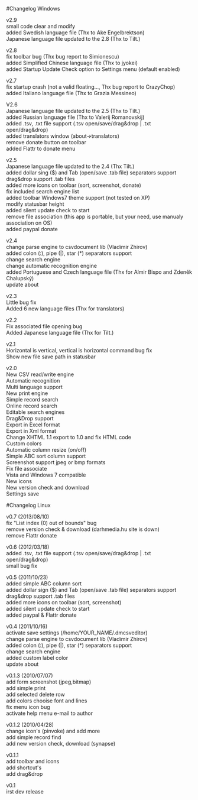 #Changelog Windows

v2.9 <br />
small code clear and modify<br />
added Swedish language file (Thx to Ake Engelbrektson)<br />
Japanese language file updated to the 2.8 (Thx to Tilt.)<br />


v2.8 <br />
fix toolbar bug (Thx bug report to Simionescu)<br />
added Simplified Chinese language file (Thx to jyokei)<br />
added Startup Update Check option to Settings menu (default enabled)<br />

v2.7<br />
fix startup crash (not a valid floating..., Thx bug report to CrazyChop)<br />
added Italiano language file (Thx to Grazia Messineo)<br />

V2.6<br />
Japanese language file updated to the 2.5 (Thx to Tilt.)<br />
added Russian language file (Thx to Valerij Romanovskij)<br />
added .tsv, .txt file support (.tsv open/save/drag&drop | .txt open/drag&drop)<br />
added translators window (about->translators)<br />
remove donate button on toolbar<br />
added Flattr to donate menu

v2.5<br />
Japanese language file updated to the 2.4 (Thx Tilt.)<br />
added dollar sing ($) and Tab (open/save .tab file) separators support<br />
drag&drop support .tab files<br />
added more icons on toolbar (sort, screenshot, donate)<br />
fix included search engine list<br />
added toolbar Windows7 theme support (not tested on XP)<br />
modify statusbar height<br />
added silent update check to start<br />
remove file association (this app is portable, but your need, use manualy association on OS)<br />
added paypal donate

v2.4<br />
change parse engine to csvdocument lib (Vladimir Zhirov)<br />
added colon (:), pipe (|), star (*) separators support<br />
change search engine<br />
change automatic recognition engine<br />
added Portuguese and Czech language file (Thx for Almir Bispo and Zdeněk Chalupský)<br />
update about<br />

v2.3<br />
Little bug fix<br />
Added 6 new language files (Thx for translators)<br />

v2.2<br />
Fix associated file opening bug<br />
Added Japanese language file (Thx for Tilt.)<br />

v2.1<br />
Horizontal is vertical, vertical is horizontal command bug fix<br />
Show new file save path in statusbar

v2.0<br />
New CSV read/write engine<br />
Automatic recognition<br />
Multi language support<br />
New print engine<br />
Simple record search<br />
Online record search<br />
Editable search engines<br />
Drag&Drop support<br />
Export in Excel format<br />
Export in Xml format<br />
Change XHTML 1.1 export to 1.0 and fix HTML code<br />
Custom colors<br />
Automatic column resize (on/off)<br />
Simple ABC sort column support<br />
Screenshot support jpeg or bmp formats<br />
Fix file associate<br />
Vista and Windows 7 compatible<br />
New icons<br />
New version check and download<br />
Settings save

#Changelog Linux

v0.7 (2013/08/10)<br />
fix "List index (0) out of bounds" bug<br />
remove version check & download (darhmedia.hu site is down)<br />
remove Flattr donate

v0.6 (2012/03/18)<br />
added .tsv, .txt file support (.tsv open/save/drag&drop | .txt open/drag&drop)<br />
small bug fix

v0.5 (2011/10/23)<br />
added simple ABC column sort<br />
added dollar sign ($) and Tab (open/save .tab file) separators support<br />
drag&drop support .tab files<br />
added more icons on toolbar (sort, screenshot)<br />
added silent update check to start<br />
added paypal & Flattr donate<br />

v0.4 (2011/10/16)<br />
activate save settings (/home/YOUR_NAME/.dmcsveditor)<br />
change parse engine to csvdocument lib (Vladimir Zhirov)<br />
added colon (:), pipe (|), star (*) separators support<br />
change search engine<br />
added custom label color<br />
update about

v0.1.3 (2010/07/07)<br />
add form screenshot (jpeg,bitmap)<br />
add simple print<br />
add selected delete row<br />
add colors chooise font and lines<br />
fix menu icon bug<br />
activate help menu e-mail to author

v0.1.2 (2010/04/28)<br />
change icon's (pinvoke) and add more<br />
add simple record find<br />
add new version check, download (synapse)

v0.1.1<br />
add toolbar and icons<br />
add shortcut's<br />
add drag&drop

v0.1<br />
irst dev release<br />
